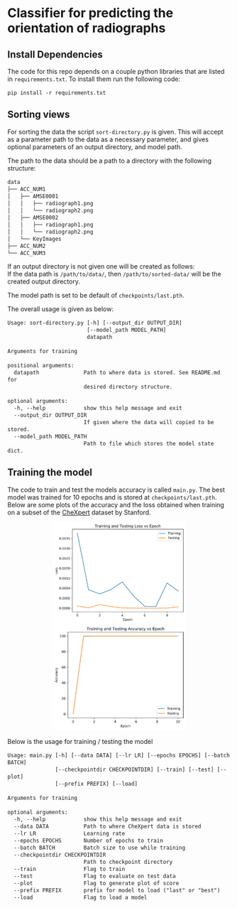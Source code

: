 # Classifier for predicting the orientation of radiographs

## Install Dependencies
The code for this repo depends on a couple python libraries that are listed in `requirements.txt`. To install them run the following code:
<pre><code>pip install -r requirements.txt</code></pre>

## Sorting views
For sorting the data the script `sort-directory.py` is given. This will accept as a parameter path to the data as a necessary parameter, and gives optional parameters of an output directory, and model path.

The path to the data should be a path to a directory with the following structure:
<pre><code>data
├── ACC_NUM1
│   ├── AMSE0001
│   │   ├── radiograph1.png
│   │   └── radiograph2.png
│   ├── AMSE0002
│   │   ├── radiograph1.png
│   │   └── radiograph2.png
│   └── KeyImages
├── ACC_NUM2
└── ACC_NUM3</code></pre>

If an output directory is not given one will be created as follows: <br/>
If the data path is `/path/to/data/`, then `/path/to/sorted-data/` will be the created output directory.

The model path is set to be default of `checkpoints/last.pth`.

The overall usage is given as below:
<pre><code>Usage: sort-directory.py [-h] [--output_dir OUTPUT_DIR]
                         [--model_path MODEL_PATH]
                         datapath

Arguments for training

positional arguments:
  datapath              Path to where data is stored. See README.md for
                        desired directory structure.

optional arguments:
  -h, --help            show this help message and exit
  --output_dir OUTPUT_DIR
                        If given where the data will copied to be stored.
  --model_path MODEL_PATH
                        Path to file which stores the model state dict.</code></pre>

## Training the model
The code to train and test the models accuracy is called `main.py`. The best model was trained for 10 epochs and is stored at `checkpoints/last.pth`. Below are some plots of the accuracy and the loss obtained when training on a subset of the [CheXpert](https://stanfordmlgroup.github.io/competitions/chexpert/) dataset by Stanford.

<p align="center">
<img src="./outputs/loss.png" alt="drawing" width="300"/> <img src="./outputs/accuracy.png" alt="drawing" width="300"/>
</p>

Below is the usage for training / testing the model
<pre><code>Usage: main.py [-h] [--data DATA] [--lr LR] [--epochs EPOCHS] [--batch BATCH]
               [--checkpointdir CHECKPOINTDIR] [--train] [--test] [--plot]
               [--prefix PREFIX] [--load]

Arguments for training

optional arguments:
  -h, --help            show this help message and exit
  --data DATA           Path to where CheXpert data is stored
  --lr LR               Learning rate
  --epochs EPOCHS       Number of epochs to train
  --batch BATCH         Batch size to use while training
  --checkpointdir CHECKPOINTDIR
                        Path to checkpoint directory
  --train               Flag to train
  --test                Flag to evaluate on test data
  --plot                Flag to generate plot of score
  --prefix PREFIX       prefix for model to load ("last" or "best")
  --load                Flag to load a model</code></pre>
